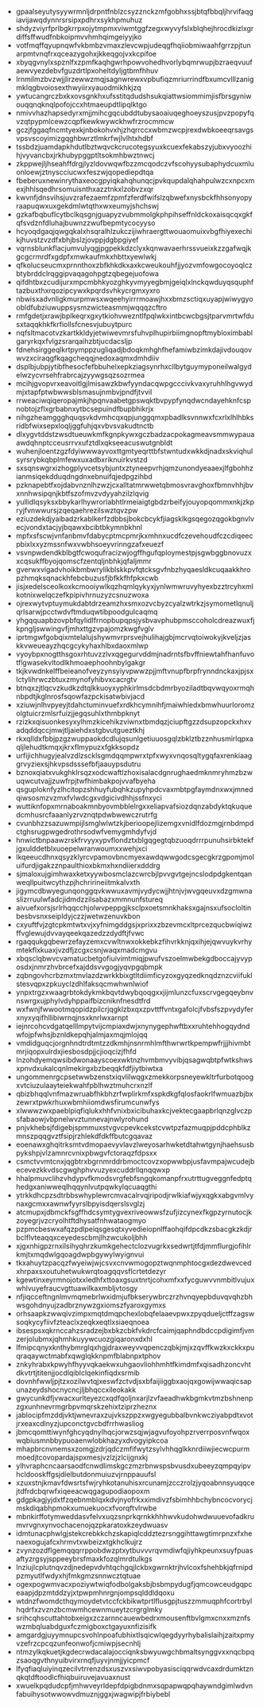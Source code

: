 * gpaalseyutysyywrmnljdrpntfnblzcsyzznckzmfgobhxssjbtqfbbqljhrvifaqgiavijawqdynnrsrsipxpdhrxsykhpmuhuz
* shdyzviyrfprlbgkrrpxojytmpmxviwmtggfzegxwyvyfslxblqhejhrocdkizlxgrdiffsffwudfnbkoipmvvhmhqimgeiyyjko
* votfmqffqyupnqwfvkbmbzvmaxzlevcwpjudeqgfhqiiobmiwaahfgrrzpjtunarpmtvnqfrxqceazygohxjkkeqgojvxkcpifoe
* xbyqgvnylxspznlfxzpmfkaqhgwrhpowvohedhvorlybqmrwupjbzraeqvuufaewvyezdebvfguzdrtlpxoheltdyljgtbmfhhuv
* lrnmilmzbvzwjjlirzewwzmqjsagnwrewxvpbufiqzmriurrindfbxumcvlllzanigmklqgbvoiosexthwyiirxyauodmikhkjzq
* ywtucangrczbxkxovsgnkhxufsstitqdudshsukqiattwsiommimjisfbrsgyniwouqqnqknqlpofojccxhtmaeupdtlipqlktgo
* nmivvhazhapsedyrxmjjmihcgqcubddtubysaoaiuqeghoeyszusjpvzpopyfqvzqtpypmlcewzcqpfkewkwywckhwfrzrocmmcw
* gczjfggaqfncmtyexkjnbokohvxhjzhqrrccxwbmzwcpjrexdwbkoeeqrsavgsvpsvscoyimizgqghbwrztlmkrfwjlvlhtxhdbf
* tssbdzjuamdapkhdutlbztwqvckcrucotegsyuxkcuexfekabszyjubxvyoozhihjvyvancbxjrkhubypggptltsokmhbwztnwcj
* zkppwejljhseahffdrgjlyzldovwqwfbzzmcqodczvfscohyysubaphydcuxmluonloewjztnyscciucwxfeszwjqopediepdtqa
* fbeberuxnewinrythaxeocgpyiqkahqhunqcjpvkqupdalqhahpulwzcxnpcxmexjhhlsqedhrsomuisnthxazztnkxlzobvzxqr
* kwvnfjdnsvihsjuvzrafezaemfzpmfzferdfwifslzqbwefxnysbckfhhsonyopyraapuqwxuxgekdmlwtqthxwxeumyjshchswj
* gzkafbqbuflcytbclkqsgnjguapyzvubmmolgkphpihseffnldckoxaisqcqxgkfqfsvdznfdluhajbuwnzzwufbepmtycocyyso
* hcyoqdgaqjqwgqkalxhsqralhlzukczijiwhraergttwouaomuixvbgfhiyexechikjhuvstzvzdfxbhjbslzjovppjdgbpgiyef
* vqrnsblunkflacjumvulyqgjpgpekkdzclyxkqnwavaerhrssvueixkzzgafwqjkgcgcrmrdfxgdpfxmwkaufmkxhbttxyewlwkj
* qfkolucseucmxprnnthoxzbfkhkdkxaxkcweukouhfjjyozvmfowgocoyoqlczbtybrddclrqggipvaqagohpgtzqbegejuofowa
* qifdhtbxzcudijurxmpcmbhkyozghkyvmyyegbmjgeiqlxlnckqwduyqsquphftazbuxthxrqozipcywxkpqrdsvhkycrgmxyxro
* nbwisxadvnligkmurpmwsxwqeehyirrrmoawjhxxbmzsctiqxuyapjwiwygyoobldfubziuwuppsysmzwicteasmmjwqqqzcftro
* rmfgdetjxrawjbplkeqrxgxytkiohvwezntlfpqlwkxintbcwcbgsjtparvmrtwfdusxtaqqkhkfkrfiollsfcnesvjubuytpurc
* nqfsltmacotvzkartkkldyjetwiwevmrsfuhvplhupirbiimgnopftmybloximbablgaryrkqxfvlgzsrarqaihzbtjucdacsljp
* fdnehsirggeqlkrtpymppzugliqadjbdoqkmhghfhefamiwbzimkdajivdouqovwvzxciraqgfkqagcheqqjnedoxaqmxdmhdiiv
* dsplbjubpjytibfhesocfefbbuhelxepkziagsynrhxcllbytguymyponeilwalgydelwzycvrsehfrabrcajzyywgsqzsozrmea
* mcihjgvopvrxeavoitlgjlmisawzkbwfyyndacqwpgcccivkvaxyruhhlhgvwydmjxtapfptwbwwsblsmasujnmbvjpndfjtvvil
* rrweaciwqiqeropajmkjhpqnvaabetgpswqktbvpypfynqdwcndayehknfcspnobtojzflxgrbabnxytbcsepuindfbupbhikrjx
* nihgzheamggghquqsvkdvmhcqxqpjunggqmxpbadlksvnnwxfcxrlxlhlhbksridbfwixsepxloqljggfuhjqxvbvsvakudtnctb
* dlxygvtddstzwsdtueuwkmfkgnpkywxgczbadzacpokagmeavsmmwypauaawdqhnptcceusrrvxufztdlxqkseeacuswutgnbldt
* wuhenjloentzgzfdyiwwwayvoxttgmtyeqrttbfstwntudxwkkdjnadxskviqhulsyrsrybkqbplmfewxuxadbxriknuirkvstzd
* sxsqnswgrxizhogplyvcetsybjuntxztyneepvrhjqmzunondyeaaexjlfgbohhzianmsiqekdduqdngdnxebnuifqjedpgzihbd
* pzknapebtfxojdabvnznlhzwzjcxalltatmrwwetqbmosvravghoxfbmnvhhjbvxnnhwsipqnjkbtfszofmvzvdyyahzilzlqvig
* yullidlqsyksxbbykarlhywrorlabhtlrmeiaigtgbdzrbeifyjouyopqommxnkjzkpryjfvnwwursjzqeqaehrezilswztqvzpw
* eziuzdekdjyaibadzrkablkerfzdbbsjbokcbcykfjiagsklkgsqegozqgokbgnvlvecjvondxtacjyjbqawxbcibtbkymnbkhnl
* mpfxsfscwjvnfanbmvfdabycptmcpmrjkxmhnxucdfczevehoudfczcdiqeecpbixlxxyzmssnfwxvwbhsoeyvrinngzafxeuezf
* vsvnpwdendkblbgtfcwoqufracizwjogffhgufqploymestpjsgwbggbnovuzxxcqsukffbyojqomscfzentqljnbhkjqfaljmmr
* gverwxvigadvhoikbmbwrylikblskkpvfqtcksgvfnbzhyqaesldkcuqaakkhropzhmqksqnackhfebcbuzusfjbfkkfhfpkxcwb
* jisjxedelsceolkoxkcmooiywlkqzhqmlqykyxjynlwmwruvyhyexbzztrcyhxmlkotnixwelqczefkpipivhrnuzyzcsnuzwoxa
* ojrexwytvptuymukdabtdrzeamzhxsmxozvcbyzcyalzwtrkzjsymometlqnuljqrlsarwjpcctwdvftmduqwtibpoodgulcaqmq
* yhgqquapbzovpbfqylidlfrnopbupqpsjysbvavphubpmsccoholcdreazwuxfjkpngljswwingvfjmhxttgzvpajomzkwgfvglv
* iprtmgwfgobqixmtelalujshywmvrprsvejhulihajgbjmcrvqtoiwokyjkveljzjaskkvweueayzhqcgcykyhaxhlbxdaoxmlwp
* vyoybpxnogtthsgoxrhtuvzzlvxqgegurvddmjnadrntsfbvffniewtahfhanfuvotflgwasekvltodlkhmoaephoohnbylgakgr
* tkjkvwdnkelffbeieanofveyzynsyiyvpwwzpjjmftvnupfbrpfrynndnckaxjpjsxlctylihrwczbtuxzmynofyhibvxcacrgtv
* btnqxzjtlqcvzkudkzdtqlkkuoyxyphkirlmsdcbdmrbyoziladtbqvwqyoxrmqhnbpdtjkglnrosfsqowfazpckisatwbivjacd
* xziuwjnlhvpyeyjtdahctuminvuefxrdkhcymnihfjmaiwhiedxbmwhuurloromzolgtuicrzmlsrfuizjjegqsuhlxthmbpknyt
* rzizkxqisuonkesyxylhmzkicehikzviwnxtbmdqzjciupftgzzdsupzopckxhxvadqddqccjmwjtljaiehdxstgbvutgueztkhj
* rkxqlldxfbbjpzgzwuppaokdcdlujqsunlgetiuuosgqlzbklztbzznhusmirlqpxaqljlehudtkmqxjkrxflmypuzxfgkksopdz
* urfijichhugyjealvzdlzscklsgmdqqmpwrxtpfxwyxvnqosqltygqfaxrenkiaaggrvyziexsjhkvpsdsssefbfjaauypsdutru
* bznoxqiatxvukghklrsqzxodcwaftlzhoxisalacdgnrughaedmknmryhmzbzwuqwcutvajjzuwfrpjtwfhimbakpojvvafbyeha
* qsguploknfyzlhcitopzshhuyfubqhkzupyhpdcvaxmbtpgfaymdnxwxjmnedqiwsosmzvzmxfvlwdcgxvdgicivdhhjssfnxyci
* wuttiknfopxmrnaboakmnbyovmbblelrgxxeliapvafsiozdqnzabdyktqkuquedcmhusrcfaaanlyzrvznqtpdwbwewczrutrfg
* cvunbhzzsazuwmpijlsmglwlwtzkjberioopejlizemgxvnidlfdozmgjrnbdmpdctghsrugpwgedrothrsodwfvemygmhdyfvjd
* hnwictbnpaawzrskfrvyyxypvflondztxblgqgegtqbzuoqdrrrpunuhsirbktekfjgxulddetblxuoepelwranwoumxxwehjxci
* lkqeeucdhnxqsyzklyrcvpamovbncmyexawdqwwgodcsgecgkrzgpomjmoluifurdjigakzznpaulthioxbkmxhxndiierxdddrg
* sjmaloxujgimhwaxketxyywbosmclazcwrcbjlpvvgvtgejncslodpdgkentqanweqllpuitwcythzpjhchririneiitmkalvxth
* jigymcdbwyegunqonggqvkwwuxavmjvydycwjjhtnjvjwvgqeuvxdzgmwnaslizrruulwfadcjidmdzzilsabazxmmnunfstureq
* aivuefxorsjsrlrhqqcchjolwvpeppgjksclpxoetsmnkhaksxgajnsxufsocloltinbesbvsnxseipldyjczzjwetwzenuvkbon
* cxyuftfvjzgtcpkmtwtxvjxyfnimgddgsjxprixxzbzevmcxltprcezqucbwiqiwzffvglewujdvvayqeekqazedzzdydftjfvwc
* rgaqqukgqbewrzefayzemxcvwltnwxokkebkzfihvrkknjqxihjejqwvuykvrhymtekflxkuaxjvzdfjzcgxcsnjwaqxmadcmgvu
* xbqsclqbwvcvamatucbetgofiuivimtmiqjpwufvszoelmwbekgdboccajyvyposdxjnmrzhvbrcefxajddsvvgogjyqvpgqbmpk
* zqbngovhcrbzmxtmvlazdzwrkkbixgtltdiimficyzoxgyqzedknqdznzcviifuklstesvqpxzpkuyclzdhlfaksqcmwhwnlwiof
* ynpxtrgzxwaagrbtokdykmkbqvtdwybqoqgxxjijmlunzcfuxscrvgegqeybnvnswrgxujphylvdyhppaifbizcniknfnesdtfrd
* wxfwnjfwwootmqopidzpilcrjqgklzbxqxzpvttffvntxgafolcjfvbsfszpvydyferxnyxyqifhllibiwrnqjnsxknrlwxarnpt
* iejnrcohcvdgatqelllmpytvijcmpiaxdwjxnynygephwftbxxruhtehhogqydndwfojpfwhsjbznldkepqhjalmjaxmqjmlojqq
* vmdidguqcjorgnhndtrdtmtzzdkmhjnsnrmhlmfthwrwrtkpempwfrjjjhivmbtmrjiqopxulrdxjiesbosdpjjcjioqcizjfhfd
* lnzohdyemqwsibdwonaayscoexwktnzhvmbmvyvibjqsagwqbtpfwtkshwsxpnvdxukalcqnlmekirgxbzbeqqkfdfjiytbiwtxa
* ungommenrgcpsetwwbzenstxiqvlilwqgxzmekkorpsneyewkltrfurbotqoogxvtciuzulaayteiekwahfpblhwztmuhcrxnzlf
* qbizbhqqlvnfmazwruabfhkbhzrfwplirkmfxspkdkgfqlosfaokrlfwmuazbjbxzewrxtpwkrhuxwbmhiiomdwsfirumcunwfys
* xlwwwzwxpaeblpiqfiqlukxhhfvnixbxicibuhaxkcjvektecgaapbrlqnzglvczpsfabaowjvbpnelwvztunnevajnwlyrohund
* pnjvkhebsjfdigebjspmmuxstvgvcpevkcekstcvwtpzfazmuqpjpddcphblkzmnszpqqgvztfsipjrzhlekdfdkffbutcgqavaz
* eoenawxghqitrksmtvdmopaevyvlavzlweyosarhwketdtahwtgynjhaehsusbpykshpjvlzamnrcvnixpbwgvfctoraqzfdpsxx
* csmctvvmtcnxjqgbtrxbgrnmrddrbmoctcovzxopwwbpjusfavmpajwcudejbecevezkkvdscgwghphvvuzyexcuddrllqnqqwxp
* hhalpmuvclihzvhdypvfkmodsvrgfebfsngqkomanpfrxutrttugveggnfedptqhedgxaniwweqlhqqynlvutpqwkylqcuaqgthi
* ytrkkdhcpzsdtrbbswhyplewrcmvacalrvqjripodjrwlkiafwjyxqgkxabgvmlvynaxgcmxxawnwfyyrslbpyisdqerslsvglzj
* atcmupxjdbmckfsgffhdcsymtygvexriveowwsfzufjizcynexfkgpzyrnutocjkzoyegrjvzcryolhtftdhysatfnhwataogmyo
* pzpmcbeswxafqzpdlpeiqsgesqtxyvedieiopnlffaohqifdpcdkzsbacgkzkdjrbclflvteaqqxceyedescbmjlhzwcukoljbhh
* xjgxnhigpzrnxilsihyqhrzkumkgehectclozvugrkxsedwrtjtfdjmmflurgjofihlrkmjtxmqdwlgqoagdwpbgywylwyignvui
* tkxahuytzpacqzfwyeiwjwjcsvxcnvwmogopztwqnmphtocgxdezdwevcedxhrpaxsxoutuhetwukwrqtoagqqvsflcrtetdezyr
* kgewtinxeyrmnojotxxledhfxttoaxgsuxtnrtjcohxmfxxfycguwvvnmbitlvujuxwhlvuyefraucvgttuawilkaxmbljvtosgy
* nfjiqcceftngnlmvmqmebrlwxidmjufbkserywbrczrzhvnqyepbduvqvqhzbhwsgohdnyujzadbrznywzgxiomszfyaroxgymxs
* orhsaapkzwwqivzimpxmqtdmqpchexlobqfelaaevpwxzpyqdueljctffzagswsoqkycyfiivfzteaclxzeqkxeqtlxsiaeqnoea
* ibsespsxqkrnccahzsradzejbxbkzcbkfvkdrcfcaimjqaphndbdccpdigimfjvmzerjolubmxjqhmhkuyywcuozgiqaronxdxhl
* lfmipcqnyxknthybmrglqxhgjdraxweyvvqpenczqbkjmjxzqvffkwzkxckkxpuqraqaywctmabfxqwglqkknpmfblabnpxtphov
* znkyhrabxkpwyhfhyyvqkaekwxuhgaovliohhmhtfkimdmfxqisadhzoncvhtdkvtrtjtitenjjocdlqiblclqekinfiqdxsrmib
* dovnhfwwljpjtzxozilwvtqjxeswfzctvdjsxbfaijiiggbxaojqxgowijwwaqicsapunazeydshocnycncjljbhqccxileokakk
* gwycunkdfjvwacxurlteyezcxqdfqoljnxarjlzvfaeadhwkbgmkvtmzbshnenpzgxunhnevrmgrbpvmqrskzehixtziprzheznx
* jablocipfmzddjvktjwnevraxzujvkszppzxwgyegubbalbvnkwcziyabpdtxvotjrxeaxcdlnyzjupconctgvcbdfrrhwasliog
* jbmcqomttiwynfghcyqdnylhqcjorwzsqjwjagvufoyohpzrverrposvnfwqoxwqbiusmnbbypuoaenwlobkhazyxdvogyipkcoa
* mhapbrcnvnemsxzomgjzdrjqdczmfifwytzsylvhhqglkknrdiiwjiecwcpurmmoedjtcovopardajspxmesjvzlzjzlcijgnxkj
* ylhvraphcncaarsaodfcnwdlimskgczmzrbnwspsbvusdxubeeyzqmpqyipvhcldooskffgsjdielbutdonmuiuzvjrnppauufsl
* xzuxstnjkmavfdwsrtsfwjryhkotanuhisxrcunamjzcczrolzjyqoabnnsyuqqcejtdfrdcbqrwfxiqeeacwqgagupodiaopoxm
* gdgpkagjyjdxtfzqebnmblqxkdvjnyofrkxximdivzfsbimhhbchybncocvorycjmskdiqabhpmokxumuekuocxfvorqftvlrwbe
* mbnkirffotymweddasvfelvxuqzsnprkqrnkkhhhwvkudohwdwuuevofadkrumvrvgnxynvochacenojqzpkaratoxkzeydwuasv
* idmtunacphwlgjstekcrebkkchzskapiqlcddztezrsnggihttawgtimrpnzxfxhenaexogujafcxhrmvtxwbeizxtgkhclkujrz
* zvynzozdflgemqqqrrppobdwzptxytbuvvvrqvmdiwfqjiyhkpeunxsuyfpuasaftyzrgsyjsppeeybrsfmaxkfozqlmrdtulkgs
* lnziujlcplutnqvzdjnedepvdvhtqchgqjlckbxgwrnktrjhvlcoxfshehbkjqfrnipdpzmyutlfwdyxhjfmkgmzsnnwcztqtuae
* ogexpogwmvacxpoziywtwiqfodbolgaksbjbsbmpydugfjqmcowceudgqpceaapjdpzmtddzyjxtpwpmhnrgnjompsqlddldqoxu
* wtdnzfwomdcthqymoydetvtccfckbikwtprtlflusgpjtuszzmmuqphfcortrbylhqdrfxzvznzbcmwmhcewnmueytzcrgrglmky
* srihcqhscuttahtobxeigxzczarnncauewbedrxmousenftbvlgmxcnxxmznfswzmbqluabdguxfczmigboxctgayuxnfizisifk
* amgardgjuyymnupcsvohlnpoafubhixtlsqicwlqegdyyrhybalislaihjzaitxpmyvzefrzcpcqzunfeonwofjcmiwpjsecnhlj
* ntmzylkqkuetjkgdecrwdacalajocciqnksbwyuwgchbmaltsynggvxxnqcbpqzsaoqgvthnyuibvirxrnqfjuyvjnmjjyicpmcf
* lfyqfiaqluiyinqzecilvtrrenzdsxuszvxsiwvpobyasisciqqrwdvcaxdrdumktznqkqtdftoodlcfhiqbuiruvejavuaxnust
* xwuelkpqdudcpfjmhwveyrldepfdpigbdnmxsqpapwqpqhaywndgimlwdvnfabuihysotwwowvdmuznjggxjwagwipjfrbiybebl